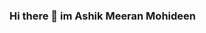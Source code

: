 ### Hi there 👋 im Ashik Meeran Mohideen

<!--
**ASHIK11ab/ASHIK11ab** is a ✨ _special_ ✨ repository because its `README.md` (this file) appears on your GitHub profile.

Here are some ideas to get you started:

- 🔭 I’m currently working on ...
- 🌱 I’m currently learning web development
- 👯 I’m looking to collaborate on ...
- 🤔 I’m looking for help with ...
- 💬 Ask me about anything: ashikmeeranmohideen@gmail.com
- 📫 How to reach me: linkedin.com/in/ashik-meeran-mohideen-157091189
-->
